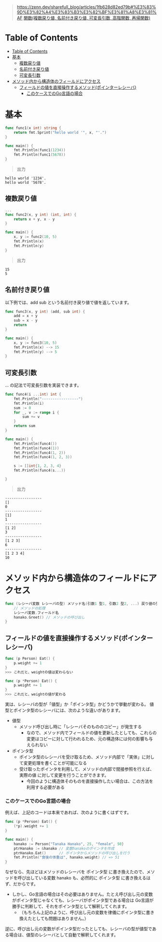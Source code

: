 >https://zenn.dev/sharefull_blog/articles/1fb628d82ed79b#%E3%83%9D%E3%82%A4%E3%83%B3%E3%82%BF%E3%81%A8%E3%81%AF
>[関数(複数戻り値, 名前付き戻り値, 可変長引数, 高階関数, 再帰関数)](https://www.wakuwakubank.com/posts/778-go-func/)

Table of Contents
=================

- [Table of Contents](#table-of-contents)
- [基本](#基本)
	- [複数戻り値](#複数戻り値)
	- [名前付き戻り値](#名前付き戻り値)
	- [可変長引数](#可変長引数)
- [メソッド内から構造体のフィールドにアクセス](#メソッド内から構造体のフィールドにアクセス)
	- [フィールドの値を直接操作するメソッド(ポインターレシーバ)](#フィールドの値を直接操作するメソッドポインターレシーバ)
		- [このケースでのGo言語の場合](#このケースでのgo言語の場合)

# 基本
```go
func func1(x int) string {
	return fmt.Sprint("hello world '", x, "'.")
}

func main() {
	fmt.Println(func1(1234))
	fmt.Println(func1(5678))
}
```
>出力
```
hello world '1234'.
hello world '5678'.
```

## 複数戻り値
```go
...
func func2(x, y int) (int, int) {
	return x + y, x - y
}

func main() {
	x, y := func2(10, 5)
	fmt.Println(x)
	fmt.Println(y)
}
```
>出力
```
15
5
```
## 名前付き戻り値
以下例では、add sub という名前付き戻り値で値を返しています。
```go
func func3(x, y int) (add, sub int) {
	add = x + y
	sub = x - y
	return
}

func main() {
	x, y := func3(10, 5)
	fmt.Println(x) --> 15
	fmt.Println(y) --> 5
}
```
## 可変長引数
... の記法で可変長引数を実装できます。
```go
func func4(i ...int) int {
	fmt.Println("-----------------")
	fmt.Println(i)
	sum := 0
	for _, v := range i {
		sum += v
	}
	return sum
}

func main() {
	fmt.Println(func4())
	fmt.Println(func4(1))
	fmt.Println(func4(1, 2))
	fmt.Println(func4(1, 2, 3))

	s := []int{1, 2, 3, 4}
	fmt.Println(func4(s...))

}
```
>出力
```
-----------------
[]
0
-----------------
[1]
1
-----------------
[1 2]
3
-----------------
[1 2 3]
6
-----------------
[1 2 3 4]
10
```
# メソッド内から構造体のフィールドにアクセス
```go
func (レシーバ変数 レシーバの型) メソッド名(引数1 型1, 引数2 型2, ...) 戻り値の型 {
    // メソッドの処理
    レシーバ変数.フィールド名
    hanako.Greet() // メソッドの呼び出し
}
```
## フィールドの値を直接操作するメソッド(ポインターレシーバ)

```go
func (p Person) Eat() {
	p.weight += 1
}
>>> これだと、weightの値は変わらない
```
```go
func (p *Person) Eat() {
    p.weight += 1
}
>>> これだと、weightの値が変わる
```
実は、レシーバの型が「値型」か「ポインタ型」かどうかで挙動が変わる。
値型とポインタ型のレシーバには、次のような違いがあります。
- 値型
  - メソッド呼び出し時に「レシーバそのもののコピー」が発生する
    - なので、メソッド内でフィールドの値を更新したとしても、これらの変更はコピーに対して行われるため、元の構造体には何の影響も与えられない
- ポインタ型
  - ポインタ型のレシーバを受け取るため、メソッド内部で「実体」に対して変更処理を書くことが可能になる
  - 受け取ったポインタを利用して、メソッドの内部で間接参照を行えば、実際の値 に対して変更を行うことができます。
    - 今回のように構造体そのものを直接操作したい場合は、この方法を利用する必要がある
### このケースでのGo言語の場合
例えば、上記のコードは本来であれば、次のように書くはずです。
```go
func (p *Person) Eat() {
	(*p).weight += 1
}

func main() {
	hanako := Person{"Tanaka Hanako", 25, "female", 50}
	ptrHanako := &hanako // 変数hanakoのポインタを作成
	ptrHanako.Eat()      // ポインタからメソッドの呼び出しを行う
	fmt.Println("食後の体重は", hanako.weight) // => 51
}
```
なぜなら、先ほどはメソッドのレシーバを ポインタ型 に書き換えたので、メソッドを呼び出している変数 hanako も、必然的に ポインタ型 に書き換えるはず、だからです。
- しかし、Go言語の場合はその必要はありません。たとえ呼び出し元の変数がポインタ型じゃなくても、レシーバがポインタ型である場合は Go言語が勝手に判断して、それをポインタ型として解釈してくれます。
  - （もちろん上記のように、呼び出し元の変数を律儀にポインタ型に書き換えたとしても問題はありません。）

逆に、呼び出し元の変数がポインタ型だったとしても、レシーバの型が値型である場合は、値型のレシーバとして自動で解釈してくれます。

















































